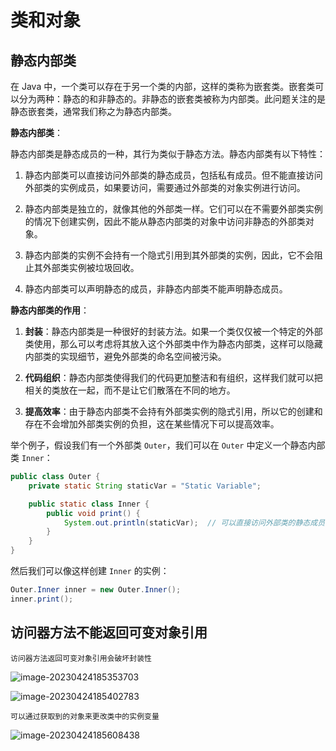 



# 类和对象

## 静态内部类

在 Java 中，一个类可以存在于另一个类的内部，这样的类称为嵌套类。嵌套类可以分为两种：静态的和非静态的。非静态的嵌套类被称为内部类。此问题关注的是静态嵌套类，通常我们称之为静态内部类。

**静态内部类**：

静态内部类是静态成员的一种，其行为类似于静态方法。静态内部类有以下特性：

1. 静态内部类可以直接访问外部类的静态成员，包括私有成员。但不能直接访问外部类的实例成员，如果要访问，需要通过外部类的对象实例进行访问。

2. 静态内部类是独立的，就像其他的外部类一样。它们可以在不需要外部类实例的情况下创建实例，因此不能从静态内部类的对象中访问非静态的外部类对象。

3. 静态内部类的实例不会持有一个隐式引用到其外部类的实例，因此，它不会阻止其外部类实例被垃圾回收。

4. 静态内部类可以声明静态的成员，非静态内部类不能声明静态成员。

**静态内部类的作用**：

1. **封装**：静态内部类是一种很好的封装方法。如果一个类仅仅被一个特定的外部类使用，那么可以考虑将其放入这个外部类中作为静态内部类，这样可以隐藏内部类的实现细节，避免外部类的命名空间被污染。

2. **代码组织**：静态内部类使得我们的代码更加整洁和有组织，这样我们就可以把相关的类放在一起，而不是让它们散落在不同的地方。

3. **提高效率**：由于静态内部类不会持有外部类实例的隐式引用，所以它的创建和存在不会增加外部类实例的负担，这在某些情况下可以提高效率。

举个例子，假设我们有一个外部类 `Outer`，我们可以在 `Outer` 中定义一个静态内部类 `Inner`：

```java
public class Outer {
    private static String staticVar = "Static Variable";

    public static class Inner {
        public void print() {
            System.out.println(staticVar);  // 可以直接访问外部类的静态成员
        }
    }
}
```

然后我们可以像这样创建 `Inner` 的实例：

```java
Outer.Inner inner = new Outer.Inner();
inner.print();
```

## 访问器方法不能返回可变对象引用

```
访问器方法返回可变对象引用会破坏封装性
```

![image-20230424185353703](C:\Users\方锐\AppData\Roaming\Typora\typora-user-images\image-20230424185353703.png)

![image-20230424185402783](C:\Users\方锐\AppData\Roaming\Typora\typora-user-images\image-20230424185402783.png)

```
可以通过获取到的对象来更改类中的实例变量
```

![image-20230424185608438](C:\Users\方锐\AppData\Roaming\Typora\typora-user-images\image-20230424185608438.png)